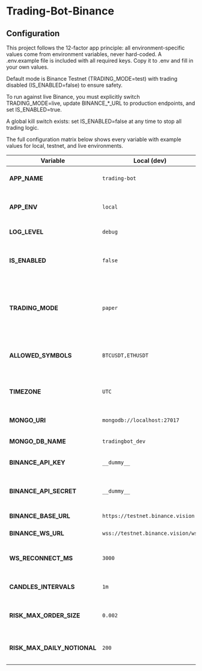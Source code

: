 # Trading-Bot-Binance

## Configuration

This project follows the 12-factor app principle: all environment-specific values come from environment variables, never hard-coded.
A .env.example file is included with all required keys. Copy it to .env and fill in your own values.

Default mode is Binance Testnet (TRADING_MODE=test) with trading disabled (IS_ENABLED=false) to ensure safety.

To run against live Binance, you must explicitly switch TRADING_MODE=live, update BINANCE_*_URL to production endpoints, and set IS_ENABLED=true.

A global kill switch exists: set IS_ENABLED=false at any time to stop all trading logic.

The full configuration matrix below shows every variable with example values for local, testnet, and live environments.

| Variable                       | Local (dev)                       | Testnet (safe default)            | Live (production)                  | Description                                                                         |
| ------------------------------ | --------------------------------- | --------------------------------- | ---------------------------------- | ----------------------------------------------------------------------------------- |
| **APP\_NAME**                  | `trading-bot`                     | `trading-bot`                     | `trading-bot`                      | Name shown in logs/metrics.                                                         |
| **APP\_ENV**                   | `local`                           | `testnet`                         | `live`                             | Human-readable environment label.                                                   |
| **LOG\_LEVEL**                 | `debug`                           | `info`                            | `warn`                             | Verbosity of logs.                                                                  |
| **IS\_ENABLED**                | `false`                           | `true`                            | `false` (enable manually)          | Global kill switch; stops trading if `false`.                                       |
| **TRADING\_MODE**              | `paper`                           | `test`                            | `live`                             | `paper`: simulate orders locally. `test`: call Binance testnet. `live`: real funds. |
| **ALLOWED\_SYMBOLS**           | `BTCUSDT,ETHUSDT`                 | `BTCUSDT`                         | `BTCUSDT,ETHUSDT`                  | Comma-separated list of tradable pairs.                                             |
| **TIMEZONE**                   | `UTC`                             | `UTC`                             | `UTC`                              | Used for candle aggregation and logs.                                               |
| **MONGO\_URI**                 | `mongodb://localhost:27017`       | `mongodb+srv://…`                 | `mongodb+srv://…`                  | Connection string to MongoDB.                                                       |
| **MONGO\_DB\_NAME**            | `tradingbot_dev`                  | `tradingbot`                      | `tradingbot`                       | Database name.                                                                      |
| **BINANCE\_API\_KEY**          | `__dummy__`                       | `your_testnet_key`                | `your_live_key`                    | Binance API key (testnet vs live).                                                  |
| **BINANCE\_API\_SECRET**       | `__dummy__`                       | `your_testnet_secret`             | `your_live_secret`                 | Binance API secret (testnet vs live).                                               |
| **BINANCE\_BASE\_URL**         | `https://testnet.binance.vision`  | `https://testnet.binance.vision`  | `https://api.binance.com`          | REST endpoint.                                                                      |
| **BINANCE\_WS\_URL**           | `wss://testnet.binance.vision/ws` | `wss://testnet.binance.vision/ws` | `wss://stream.binance.com:9443/ws` | WebSocket endpoint.                                                                 |
| **WS\_RECONNECT\_MS**          | `3000`                            | `3000`                            | `3000`                             | Reconnect delay when WS drops (ms).                                                 |
| **CANDLES\_INTERVALS**         | `1m`                              | `1m,5m`                           | `1m,5m`                            | Candle aggregation intervals.                                                       |
| **RISK\_MAX\_ORDER\_SIZE**     | `0.002`                           | `0.002`                           | `0.001`                            | Max order size per symbol (in base asset).                                          |
| **RISK\_MAX\_DAILY\_NOTIONAL** | `200`                             | `200`                             | `100`                              | Max USD-equivalent exposure per day.                                                |


